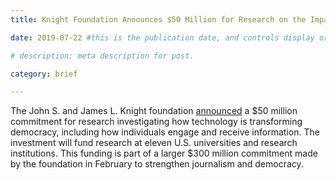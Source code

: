 ```yaml
---
title: Knight Foundation Announces $50 Million for Research on the Impact of Technology on Democracy

date: 2019-07-22 #this is the publication date, and controls display order.

# description: meta description for post.

category: brief

---
```


The John S. and James L. Knight foundation [announced][link] a $50 million commitment for research investigating how technology is transforming democracy, including how individuals engage and receive information. The investment will fund research at eleven U.S. universities and research institutions. This funding is part of a larger $300 million commitment made by the foundation in February to strengthen journalism and democracy. 

[link]: https://knightfoundation.org/press/releases/knight-fifty-million-develop-new-research-technology-impact-democracy
